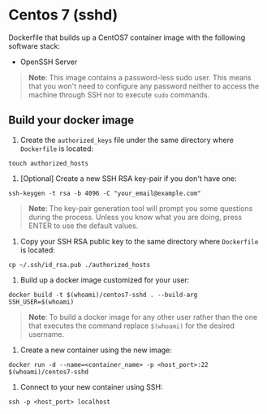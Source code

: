 # Centos 7 (sshd)

Dockerfile that builds up a CentOS7 container image with the following software stack:

 - OpenSSH Server

> **Note**: This image contains a password-less sudo user. This means that you won't need to configure any password neither to access the machine through SSH nor to execute `sudo` commands.

 ## Build your docker image

1. Create the `authorized_keys` file under the same directory where `Dockerfile` is located:

```
touch authorized_hosts
```

1. [Optional] Create a new SSH RSA key-pair if you don't have one:

```
ssh-keygen -t rsa -b 4096 -C "your_email@example.com"
```

> **Note**: The key-pair generation tool will prompt you some questions during the process. Unless you know what you are doing, press ENTER to use the default values.

1. Copy your SSH RSA public key to the same directory where `Dockerfile` is located:
```
cp ~/.ssh/id_rsa.pub ./authorized_hosts
```

1. Build up a docker image customized for your user:
 ```
 docker build -t $(whoami)/centos7-sshd . --build-arg SSH_USER=$(whoami)
 ```
> **Note**: To build a docker image for any other user rather than the one that executes the command replace `$(whoami)` for the desired username.

1. Create a new container using the new image:
```
docker run -d --name=<container_name> -p <host_port>:22 $(whoami)/centos7-sshd
```

1. Connect to your new container using SSH:
```
ssh -p <host_port> localhost
```
